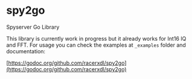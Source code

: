 # spy2go
Spyserver Go Library

This library is currently work in progress but it already works for Int16 IQ and FFT.
For usage you can check the examples at `_examples` folder and documentation:

[https://godoc.org/github.com/racerxdl/spy2go](https://godoc.org/github.com/racerxdl/spy2go)